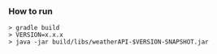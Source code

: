 ### How to run
```
> gradle build
> VERSION=x.x.x
> java -jar build/libs/weatherAPI-$VERSION-SNAPSHOT.jar
```
